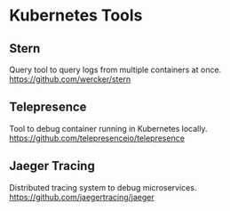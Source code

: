 # Kubernetes Tools

## Stern

Query tool to query logs from multiple containers at once. 
https://github.com/wercker/stern

## Telepresence

Tool to debug container running in Kubernetes locally.
https://github.com/telepresenceio/telepresence

## Jaeger Tracing

Distributed tracing system to debug microservices.
https://github.com/jaegertracing/jaeger

